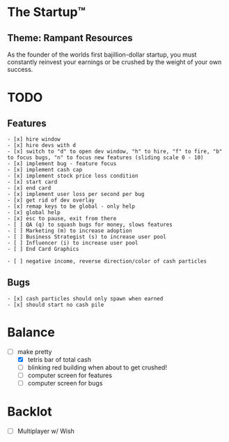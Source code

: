 # The Startup:tm:

## Theme: Rampant Resources

As the founder of the worlds first bajillion-dollar startup, you must constantly reinvest your earnings or be crushed by the weight of your own success.


# TODO

## Features
    - [x] hire window
    - [x] hire devs with d
    - [x] switch to "d" to open dev window, "h" to hire, "f" to fire, "b" to focus bugs, "n" to focus new features (sliding scale 0 - 10)
    - [x] implement bug - feature focus
    - [x] implement cash cap
    - [x] implement stock price loss condition
    - [x] start card
    - [x] end card
    - [x] implement user loss per second per bug
    - [x] get rid of dev overlay
    - [x] remap keys to be global - only help
    - [x] global help 
    - [x] esc to pause, exit from there
    - [ ] QA (q) to squash bugs for money, slows features
    - [ ] Marketing (m) to increase adoption
    - [ ] Business Strategist (s) to increase user pool
    - [ ] Influencer (i) to increase user pool
    - [ ] End Card Graphics

    - [ ] negative income, reverse direction/color of cash particles

## Bugs
    - [x] cash particles should only spawn when earned
    - [x] should start no cash pile



# Balance

- [ ] make pretty
    - [x] tetris bar of total cash
    - [ ] blinking red building when about to get crushed!
    - [ ] computer screen for features
    - [ ] computer screen for bugs

# Backlot
- [ ] Multiplayer w/ Wish
